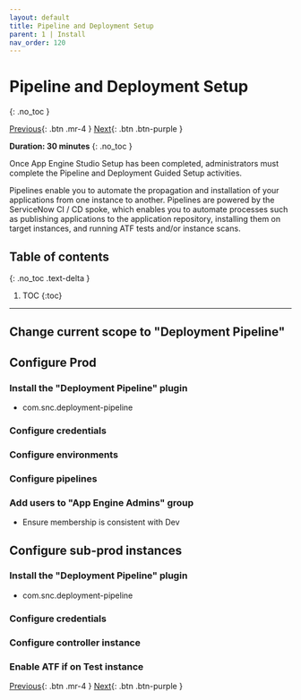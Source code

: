 ```yaml
---
layout: default
title: Pipeline and Deployment Setup
parent: 1 | Install
nav_order: 120
---
```


# Pipeline and Deployment Setup
{: .no_toc }

[Previous][PREVIOUS]{: .btn .mr-4 }
[Next][NEXT]{: .btn .btn-purple }

**Duration: 30 minutes**
{: .no_toc }

Once App Engine Studio Setup has been completed, administrators must complete the Pipeline and Deployment Guided Setup activities. 

Pipelines enable you to automate the propagation and installation of your applications from one instance to another. Pipelines are powered by the ServiceNow CI / CD spoke, which enables you to automate processes such as publishing applications to the application repository, installing them on target instances, and running ATF tests and/or instance scans. 

## Table of contents
{: .no_toc .text-delta }

1. TOC
{:toc}

---

## Change current scope to "Deployment Pipeline"

## Configure Prod

### Install the "Deployment Pipeline" plugin
- com.snc.deployment-pipeline
### Configure credentials
### Configure environments
### Configure pipelines
### Add users to "App Engine Admins" group
- Ensure membership is consistent with Dev

## Configure sub-prod instances

### Install the "Deployment Pipeline" plugin
- com.snc.deployment-pipeline
### Configure credentials
### Configure controller instance
### Enable ATF if on Test instance

[Previous][PREVIOUS]{: .btn .mr-4 }
[Next][NEXT]{: .btn .btn-purple }

[PREVIOUS]: ../15_App_Engine_Studio_Setup
[NEXT]: ../30_App_Intake_Setup